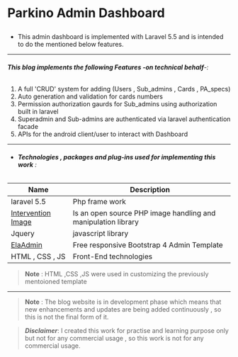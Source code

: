 <!-- heading -->
# <p>Parkino Admin Dashboard</p>

<!-- ![Markdown Logo](https://markdown-here.com/img/icon256.png) -->

* This admin dashboard is implemented with Laravel 5.5 and is intended to do the mentioned below features.
____
###### __This blog implements the following Features -on technical behalf__-:
1. A full 'CRUD' system for adding (Users , Sub_admins , Cards , PA_specs)
2. Auto generation and validation for cards numbers
3. Permission authorization gaurds for Sub_admins using authorization built in laravel
4. Superadmin and Sub-admins are authenticated via laravel authentication facade
5. APIs for the android client/user to interact with Dashboard
----
* ###### **Technologies , packages and plug-ins used for implementing this work** :

| Name               |   Description                      |
| ------------------ | ---------------------------------- |
| laravel 5.5        | Php frame work                     |
|  <a href="http://image.intervention.io/"> Intervention Image</a> | Is an open source PHP image handling and manipulation library  |
| Jquery             | javascript library                 |
| <a href="https://github.com/puikinsh/ElaAdmin">ElaAdmin</a>  | Free responsive Bootstrap 4 Admin Template  |
| HTML , CSS , JS   | Front-End technologies |
>**Note** :
HTML ,CSS ,JS were used in customizing the previously mentoioned template

------
>**Note** :
>The blog website is in development phase which means that new enhancements and updates are being added continuously , so this is not the final form of it.

>***Disclaimer***:
I created this work for practise and learning purpose only but not for any commercial usage , so this work is not for any commercial usage.
